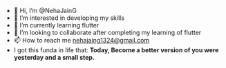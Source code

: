 - 👋 Hi, I’m @NehaJainG
- 👀 I’m interested in developing my skills
- 🌱 I’m currently learning flutter
- 💞️ I’m looking to collaborate after completing my learning of flutter
- 📫 How to reach me nehajaing1324@gmail.com
- I got this funda in life that:  **Today, Become a better version of you were yesterday and a small step.**

<!---
NehaJainG/NehaJainG is a ✨ special ✨ repository because its `README.md` (this file) appears on your GitHub profile.
You can click the Preview link to take a look at your changes.
--->
